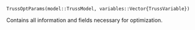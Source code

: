 ```
TrussOptParams(model::TrussModel, variables::Vector{TrussVariable})
```

Contains all information and fields necessary for optimization.
